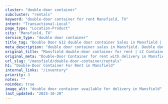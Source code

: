 ```yaml
---
cluster: "double-door container"
subcluster: "rentals"
keyword: "double-door container for rent Mansfield, TX"
intent: "Transactional-Local"
page_type: "Location-Product"
city: "Mansfield, TX"
service_type: "double door container"
title_tag: "Double Door G12 double door container Sales in Mansfield | LC Container"
meta_description: "double door container sales in Mansfield. Double door containers for easy access. Fast delivery, competitive pricing. Serving double door container area. Quote ID: ZA3. Call (214) 524-4168 for your free quote today."
original_title: "Mansfield double-door container for rent | LC Container"
original_meta: "Double-Door Container for rent with delivery in Mansfield, TX. LC Container — local Since 2003. Get pricing today."
url_slug: "/mansfield/double-door-container/rentals"
h1: "Double-Door Container For Rent in Mansfield"
internal_links: "/inventory"
priority: 3
notes: ""
noindex: true
image_alt: "double door container available for delivery in Mansfield"
last_updated: "2025-10-20"
---
```


<!-- TODO: Add unique city/inventory copy, images, and internal links here. -->
